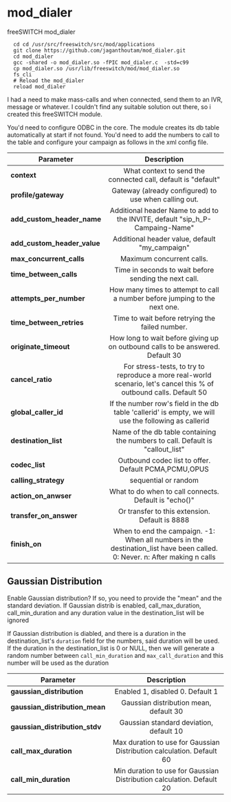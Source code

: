 # mod_dialer
freeSWITCH mod_dialer

```
  cd cd /usr/src/freeswitch/src/mod/applications
  git clone https://github.com/jaganthoutam/mod_dialer.git
  cd mod_dialer
  gcc -shared -o mod_dialer.so -fPIC mod_dialer.c  -std=c99
  cp mod_dialer.so /usr/lib/freeswitch/mod/mod_dialer.so
  fs_cli 
  # Reload the mod_dialer
  reload mod_dialer

```

I had a need to make mass-calls and when connected, send them to an IVR, message or whatever.
I couldn't find any suitable solution out there, so i created this freeSWITCH module.

You'd need to configure ODBC in the core. The module creates its db table automatically at start if not found.
You'd need to add the numbers to call to the table and configure your campaign as follows in the xml config file.

| Parameter     | Description   |
| ------------- |:-------------:|
| **context** |  What context to send the connected call, default is "default"|
| **profile/gateway** | Gateway (already configured) to use when calling out.|
| **add_custom_header_name** | Additional header Name to add to the INVITE, default "sip_h_P-Campaing-Name"|
| **add_custom_header_value** | Additional header value, default "my_campaign"|
| **max_concurrent_calls** | Maximum concurrent calls.|
| **time_between_calls** | Time in seconds to wait before sending the next call.|
| **attempts_per_number** | How many times to attempt to call a number before jumping to the next one.|
| **time_between_retries** | Time to wait before retrying the failed number.
| **originate_timeout** | How long to wait before giving up on outbound calls to be answered. Default 30 |
| **cancel_ratio** | For stress-tests, to try to reproduce a more real-world scenario, let's cancel this % of outbound calls. Default 50 |
| **global_caller_id** | If the number row's field in the db table 'callerid' is empty, we will use the following as callerid |  
| **destination_list** | Name of the db table containing the numbers to call. Default is "callout_list" |
| **codec_list** | Outbound codec list to offer. Default PCMA,PCMU,OPUS |
| **calling_strategy** | sequential or random |
| **action_on_anwser** | What to do when to call connects. Default is "echo()" |
| **transfer_on_answer** | Or transfer to this extension. Default is 8888 |
| **finish_on** | When to end the campaign. -1: When all numbers in the destination_list have been called. 0: Never. n: After making n calls |


## Gaussian Distribution
Enable Gaussian distribution? If so, you need to provide the "mean" and the standard deviation. If Gaussian distrib is enabled, call_max_duration, call_min_duration and any duration value in the destination_list will be ignored

If Gaussian distribution is diabled, and there is a duration in the destination_list's `duration` field for the numbers, said duration will be used.
If the duration in the destination_list is 0 or NULL, then we will generate a random number between `call_min_duration` and `max_call_duration` and this number will be used as the duration
  
| Parameter     | Description   |
| ------------- |:-------------:|
| **gaussian_distribution** | Enabled 1, disabled 0. Default 1 |
| **gaussian_distribution_mean** | Gaussian distribution mean, default 30 |
| **gaussian_distribution_stdv** | Gaussian standard deviation, default 10
| **call_max_duration** | Max duration to use for Gaussian Distribution calculation. Default 60 |
| **call_min_duration** | Min duration to use for Gaussian Distribution calculation. Default 20 |

